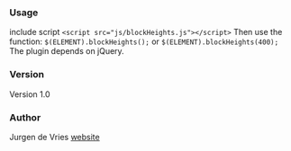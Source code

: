 ### Usage
include script
`<script src="js/blockHeights.js"></script>`
Then use the function:
`$(ELEMENT).blockHeights();` or `$(ELEMENT).blockHeights(400);`
The plugin depends on jQuery.

### Version
Version 1.0

### Author
Jurgen de Vries [website](http://www.jurgendevries.nl)